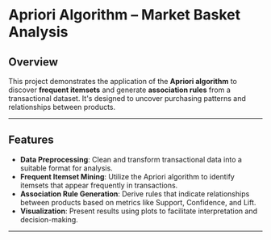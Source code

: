 # Apriori Algorithm – Market Basket Analysis

## Overview

This project demonstrates the application of the **Apriori algorithm** to discover **frequent itemsets** and generate **association rules** from a transactional dataset. It's designed to uncover purchasing patterns and relationships between products.

---

## Features

- **Data Preprocessing**: Clean and transform transactional data into a suitable format for analysis.
- **Frequent Itemset Mining**: Utilize the Apriori algorithm to identify itemsets that appear frequently in transactions.
- **Association Rule Generation**: Derive rules that indicate relationships between products based on metrics like Support, Confidence, and Lift.
- **Visualization**: Present results using plots to facilitate interpretation and decision-making.

---

